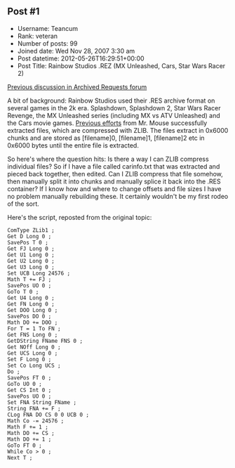 ## Post #1
- Username: Teancum
- Rank: veteran
- Number of posts: 99
- Joined date: Wed Nov 28, 2007 3:30 am
- Post datetime: 2012-05-26T16:29:51+00:00
- Post Title: Rainbow Studios .REZ (MX Unleashed, Cars, Star Wars Racer 2)

[Previous discussion in Archived Requests forum](http://forum.xentax.com/viewtopic.php?f=15&t=1841)

A bit of background: Rainbow Studios used their .RES archive format on several games in the 2k era. Splashdown, Splashdown 2, Star Wars Racer Revenge, the MX Unleashed series (including MX vs ATV Unleashed) and the Cars movie games. [Previous efforts](http://forum.xentax.com/viewtopic.php?p=14822#p14822) from Mr. Mouse successfully extracted files, which are compressed with ZLIB. The files extract in 0x6000 chunks and are stored as [filename]0, [filename]1, [filename]2 etc in 0x6000 bytes until the entire file is extracted.

So here's where the question hits: Is there a way I can ZLIB compress individual files? So if I have a file called carinfo.txt that was extracted and pieced back together, then edited. Can I ZLIB compress that file somehow, then manually split it into chunks and manually splice it back into the .RES container? If I know how and where to change offsets and file sizes I have no problem manually rebuilding these. It certainly wouldn't be my first rodeo of the sort.


Here's the script, reposted from the original topic:

```
ComType ZLib1 ;
Get D Long 0 ;
SavePos T 0 ;
Get FJ Long 0 ;
Get U1 Long 0 ;
Get U2 Long 0 ;
Get U3 Long 0 ;
Set UCB Long 24576 ;
Math T += FJ ;
SavePos UO 0 ;
GoTo T 0 ;
Get U4 Long 0 ;
Get FN Long 0 ;
Get DOO Long 0 ;
SavePos DO 0 ;
Math DO += DOO ;
For T = 1 To FN ;
Get FNS Long 0 ;
GetDString FName FNS 0 ;
Get NOff Long 0 ;
Get UCS Long 0 ;
Set F Long 0 ;
Set Co Long UCS ;
Do ;
SavePos FT 0 ;
GoTo UO 0 ;
Get CS Int 0 ;
SavePos UO 0 ;
Set FNA String FName ;
String FNA += F ;
CLog FNA DO CS 0 0 UCB 0 ;
Math Co -= 24576 ;
Math F += 1 ;
Math DO += CS ;
Math DO += 1 ;
GoTo FT 0 ;
While Co > 0 ;
Next T ;

```
